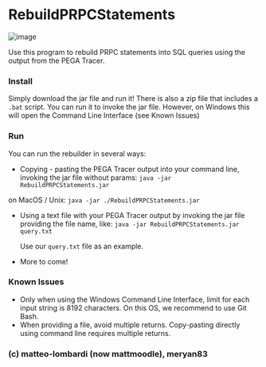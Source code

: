 # RebuildPRPCStatements

![image](https://user-images.githubusercontent.com/38896730/172811241-4ee1e6a7-9d85-43e7-bbbe-4102e10e283e.png)

Use this program to rebuild PRPC statements into SQL queries using the output from the PEGA Tracer.

### Install
Simply download the jar file and run it!
There is also a zip file that includes a `.bat` script. You can run it to invoke the jar file. However, on Windows this will open the Command Line Interface (see Known Issues)

### Run

You can run the rebuilder in several ways:

- Copying - pasting the PEGA Tracer output into your command line, invoking the jar file without params:
  `java -jar RebuildPRPCStatements.jar`

on MacOS / Unix:
  `java -jar ./RebuildPRPCStatements.jar`

- Using a text file with your PEGA Tracer output by invoking the jar file providing the file name, like:
  `java -jar RebuildPRPCStatements.jar query.txt`

  Use our `query.txt` file as an example.

- More to come!

### Known Issues

- Only when using the Windows Command Line Interface, limit for each input string is 8192 characters. On this OS, we recommend to use Git Bash.
- When providing a file, avoid multiple returns. Copy-pasting directly using command line requires multiple returns.

### (c) matteo-lombardi (now mattmoodle), meryan83
